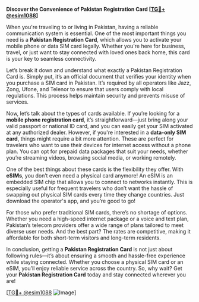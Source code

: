 **Discover the Convenience of Pakistan Registration Card [[TG💪+ @esim1088](https://t.me/s/esim1088)]**

When you're traveling to or living in Pakistan, having a reliable communication system is essential. One of the most important things you need is a **Pakistan Registration Card**, which allows you to activate your mobile phone or data SIM card legally. Whether you're here for business, travel, or just want to stay connected with loved ones back home, this card is your key to seamless connectivity.

Let’s break it down and understand what exactly a Pakistan Registration Card is. Simply put, it’s an official document that verifies your identity when you purchase a SIM card in Pakistan. It’s required by all operators like Jazz, Zong, Ufone, and Telenor to ensure that users comply with local regulations. This process helps maintain security and prevents misuse of services. 

Now, let’s talk about the types of cards available. If you’re looking for a **mobile phone registration card**, it’s straightforward—just bring along your valid passport or national ID card, and you can easily get your SIM activated at any authorized dealer. However, if you're interested in a **data-only SIM card**, things might require a bit more attention. These are perfect for travelers who want to use their devices for internet access without a phone plan. You can opt for prepaid data packages that suit your needs, whether you’re streaming videos, browsing social media, or working remotely.

One of the best things about these cards is the flexibility they offer. With **eSIMs**, you don’t even need a physical card anymore! An eSIM is an embedded SIM chip that allows you to connect to networks instantly. This is especially useful for frequent travelers who don’t want the hassle of swapping out physical SIM cards every time they change countries. Just download the operator's app, and you’re good to go!

For those who prefer traditional SIM cards, there’s no shortage of options. Whether you need a high-speed internet package or a voice and text plan, Pakistan’s telecom providers offer a wide range of plans tailored to meet diverse user needs. And the best part? The rates are competitive, making it affordable for both short-term visitors and long-term residents.

In conclusion, getting a **Pakistan Registration Card** is not just about following rules—it’s about ensuring a smooth and hassle-free experience while staying connected. Whether you choose a physical SIM card or an eSIM, you’ll enjoy reliable service across the country. So, why wait? Get your **Pakistan Registration Card** today and stay connected wherever you are!

[[TG💪+ @esim1088](https://t.me/s/esim1088) ![Image](https://i.postimg.cc/Y0z9fWf4/image.png)]